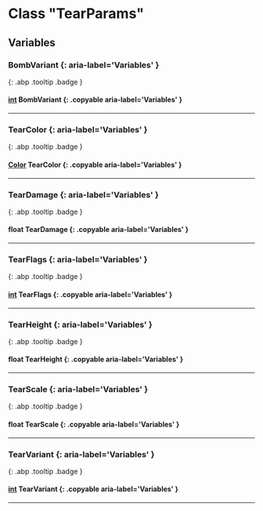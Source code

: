 # Class "TearParams"
## Variables
### BombVariant {: aria-label='Variables' }
[ ](#){: .abp .tooltip .badge }
#### [int](../enums/BombVariant) BombVariant {: .copyable aria-label='Variables' }

___ 
### TearColor {: aria-label='Variables' }
[ ](#){: .abp .tooltip .badge }
#### [Color](../Color) TearColor  {: .copyable aria-label='Variables' }

___ 
### TearDamage {: aria-label='Variables' }
[ ](#){: .abp .tooltip .badge }
#### float TearDamage  {: .copyable aria-label='Variables' }

___ 
### TearFlags {: aria-label='Variables' }
[ ](#){: .abp .tooltip .badge }
#### [int](../enums/TearFlags) TearFlags  {: .copyable aria-label='Variables' }

___ 
### TearHeight {: aria-label='Variables' }
[ ](#){: .abp .tooltip .badge }
#### float TearHeight  {: .copyable aria-label='Variables' }

___ 
### TearScale {: aria-label='Variables' }
[ ](#){: .abp .tooltip .badge }
#### float TearScale  {: .copyable aria-label='Variables' }

___ 
### TearVariant {: aria-label='Variables' }
[ ](#){: .abp .tooltip .badge }
#### [int](../enums/TearVariant) TearVariant {: .copyable aria-label='Variables' }

___ 
